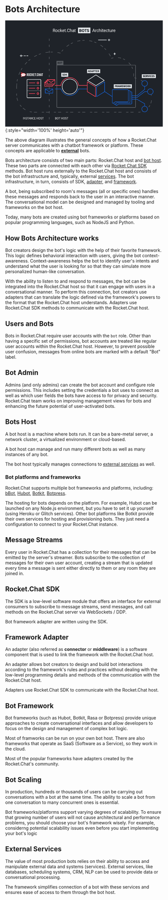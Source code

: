 # Bots Architecture

![Bots Architecture Diagram](./diagram.png){:style="width='100%' height='auto'"}

The above diagram illustrates the general concepts of how a Rocket.Chat server
communicates with a chatbot framework or platform. These concepts are applicable
to [**external**](../) bots.

Bots architecture consists of two main parts: Rocket.Chat host and [bot host](#bots-host).
These two parts are connected with each other via [Rocket Chat SDK](#rocketchat-sdk) methods.
Bot host runs externally to the Rocket.Chat host and consists of the bot infrastructure and,
typically, external [services](#external-services). The bot infrastructure, in turn,
consists of SDK, [adapter](#framework-adapter), and [framework](#bot-framework).

A bot, being subscribed to room's messages (all or specific ones) handles these
messages and responds back to the user in an interactive manner. The conversational model
can be designed and managed by tooling and frameworks on the bot host.

Today, many bots are created using bot frameworks or platforms based on popular programming
languages, such as NodeJS and Python.

## How Bots Architecture works

Bot creators design the bot's logic with the help of their favorite framework.
This logic defines behavioral interaction with users, giving the bot context-awareness.
Context-awareness helps the bot to identify user's intents and understand what the user is
looking for so that they can simulate more personalized human-like conversation.

With the ability to listen to and respond to messages, the bot can be integrated into
the Rocket.Chat host so that it can engage with users in a conversational manner. To perform
this connection, bot creators use adapters that can translate the logic defined via the
framework's powers to the format that the Rocket.Chat host understands. Adapters use
Rocket.Chat SDK methods to communicate with the Rocket.Chat host.

## Users and Bots

Bots in Rocket.Chat require user accounts with the `bot` role. Other than having
a specific set of permissions, bot accounts are treated like regular user accounts
within the Rocket.Chat host. However, to prevent possible user confusion, messages
from online bots are marked with a default "Bot" label.

## Bot Admin

Admins (and only admins) can create the bot account and configure role
permissions. This includes setting the credentials a bot uses to connect
as well as which user fields the bots have access to for privacy and security.
Rocket.Chat team works on improving management views for bots and enhancing
the future potential of user-activated bots.

## Bots Host

A bot host is a machine where bots run. It can be a bare-metal server, a network
cluster, a virtualized environment or cloud-based.

A bot host can manage and run many different bots as well as many instances of any bot.

The bot host typically manages connections to [external services](#external-services)
as well.

### Bot platforms and frameworks

Rocket.Chat supports multiple bot frameworks and platforms, including:
[bBot](http://bbot.chat/),
[Hubot](https://hubot.github.com/),
[Botkit](https://botkit.ai/),
[Botpress](https://botpress.io/).

The hosting for bots depends on the platform. For example, Hubot can be launched on any
Node.js environment, but you have to set it up yourself (using Heroku or Glitch services).
Other bot platforms like Botkit provide their own services for hosting and provisioning bots.
They just need a configuration to connect to your Rocket.Chat instance.

## Message Streams

Every user in Rocket.Chat has a collection for their messages that can be
emitted by the server's streamer. Bots subscribe to the collection of messages
for their own user account, creating a stream that is updated every time a
message is sent either directly to them or any room they are joined in.

## Rocket.Chat SDK

The SDK is a low-level software module that offers an interface for external
consumers to subscribe to message streams, send messages, and call methods on the
Rocket.Chat server via WebSockets / DDP.

Bot framework adapter are written using the SDK.

## Framework Adapter

An adapter (also referred as **connector** or **middleware**) is a software component
that is used to link the framework with the Rocket.Chat host.

An adapter allows bot creators to design and build bot interactions according to the
framework's rules and practices without dealing with the low-level programming
details and methods of the communication with the Rocket.Chat host.

Adapters use Rocket.Chat SDK to communicate with the Rocket.Chat host.

## Bot Framework

Bot frameworks (such as Hubot, Botkit, Rasa or Botpress) provide unique
approaches to create conversational interfaces and allow developers
to focus on the design and management of complex bot logic.

Most of framworks can be run on your own bot host. There are also frameworks
that operate as SaaS (Software as a Service), so they work in the cloud.

Most of the popular frameworks have adapters created by the Rocket.Chat's community.

## Bot Scaling

In production, hundreds or thousands of users can be carrying out conversations with a bot
at the same time. The ability to scale a bot from one conversation to many concurrent ones
is essential.

Bot frameworks/platforms support varying degrees of scalability. To ensure that growing number
of users will not cause architectural and performance problems, you should choose your bot's
framework wisely. For example, considerng potential scalability issues even before you start
implementing your bot's logic

## External Services

The value of most production bots relies on their ability to access and manipulate external
data and systems (services). External services, like databases, scheduling systems, CRM, NLP
can be used to provide data or conversational processing.

The framework simplifies connection of a bot with these services and ensures ease of access to
them through the bot host.